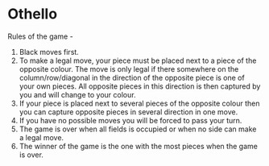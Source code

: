 # Othello
Rules of the game -
1. Black moves first.
2. To make a legal move, your piece must be placed next to a piece of
the opposite colour. The move is only legal if there somewhere on the
column/row/diagonal in the direction of the opposite piece is one of
your own pieces. All opposite pieces in this direction is then captured
by you and will change to your colour.
3. If your piece is placed next to several pieces of the opposite colour
then you can capture opposite pieces in several direction in one move.
4. If you have no possible moves you will be forced to pass your turn.
5. The game is over when all fields is occupied or when no side can make
a legal move.
6. The winner of the game is the one with the most pieces when the game
is over.

